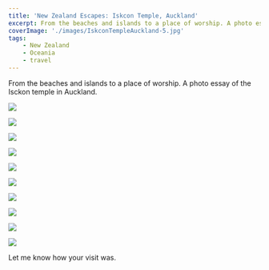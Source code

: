 ```yaml
---
title: 'New Zealand Escapes: Iskcon Temple, Auckland'
excerpt: From the beaches and islands to a place of worship. A photo essay of the Isckon temple in Auckland.
coverImage: './images/IskconTempleAuckland-5.jpg'
tags:
    - New Zealand
    - Oceania
    - travel
---
```


From the beaches and islands to a place of worship. A photo essay of the Isckon temple in Auckland.

![](./images/IskconTempleAuckland-1.jpg)

![](./images/IskconTempleAuckland-2.jpg)

![](./images/IskconTempleAuckland-3.jpg)

![](./images/IskconTempleAuckland-4.jpg)

![](./images/IskconTempleAuckland-5.jpg)

![](./images/IskconTempleAuckland-6.jpg)

![](./images/IskconTempleAuckland-7.jpg)

![](./images/IskconTempleAuckland-8.jpg)

![](./images/IskconTempleAuckland-9.jpg)

![](./images/IskconTempleAuckland-10.jpg)

Let me know how your visit was.
